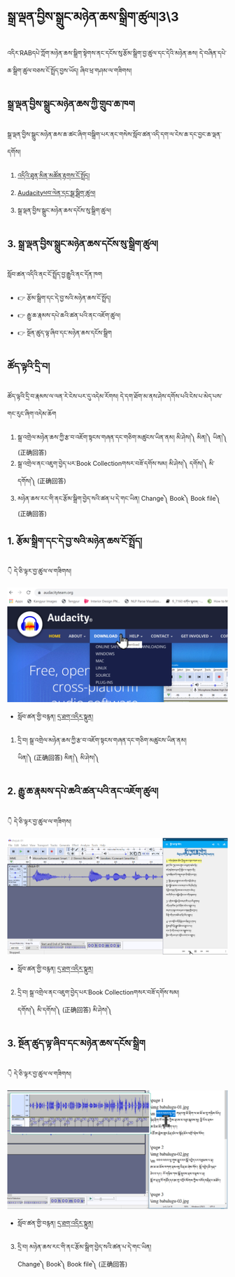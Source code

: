 # སྒྲ་ལྡན་བྱིས་སྒྲུང་མཉེན་ཆས་སྒྲིག་ཚུལ།3\3

འདིར་RABདཔེ་ཀློག་མཉེན་ཆས་སྒྲིག་སྟེགས་ནང་དངོས་སུ་རྩོམ་སྒྲིག་བྱ་ཚུལ་དང་དེའི་མཉེན་ཆས། དེ་བཞིན་དཔེ་ཆ་སྒྲིག་ཚུལ་བཅས་ངོ་སྤྲོད་བྱས་ཡོད། ཞིབ་ཕྲ་གཤམ་ལ་གཟིགས།
## སྒྲ་ལྡན་བྱིས་སྒྲུང་མཉེན་ཆས་ཀྱི་གྲུབ་ཆ་ཁག

སྒྲ་ལྡན་བྱིས་སྒྲུང་མཉེན་ཆས་ཆ་ཚང་ཞིག་བསྒྲིག་པར་ནང་གསེས་སློབ་ཚན་འདི་དག་ལ་ངེས་ཆ་དང་བྱང་ཆ་ལྡན་དགོས།

1. [འདིའི་ཐུན་མིན་མཚོན་རྟགས་ངོ་སྤྲོད།](https://github.com/buda-base/budax/blob/master/howtoguides/RAB04/index.md)
2. [Audacityཕབ་ལེན་དང་སྒྲ་སྒྲིག་ཚུལ།](https://github.com/buda-base/budax/blob/master/howtoguides/RAB05/index.md)
3. སྒྲ་ལྡན་བྱིས་སྒྲུང་མཉེན་ཆས་དངོས་སུ་སྒྲིག་ཚུལ།

## 3. སྒྲ་ལྡན་བྱིས་སྒྲུང་མཉེན་ཆས་དངོས་སུ་སྒྲིག་ཚུལ།

སློབ་ཚན་འདིའི་ནང་ངོ་སྤྲོད་བྱ་རྒྱུའི་ནང་དོན་ཁག

- 👉 རྩོམ་སྒྲིག་དང་དེ་བྱ་སའི་མཉེན་ཆས་ངོ་སྤྲོད།
- 👉 རྒྱུ་ཆ་རྣམས་དཔེ་ཆའི་ཚན་པའི་ནང་འཇོག་ཚུལ།
- 👉 སྔོན་ཚུད་ལྟ་ཞིབ་དང་མཉེན་ཆས་དངོས་སྒྲིག

## ཚོད་ལྟའི་དྲི་བ།

ཚོད་ལྟའི་དྲི་བ་རྣམས་ལ་ལན་རེ་ངེས་པར་དུ་འདེམ་རོགས། དེ་དག་ཐོག་མ་ནས་ཤེས་དགོས་པའི་ངེས་པ་མེད་པས་གང་རུང་ཞིག་འདེམ་ཆོག

1. སྒྲ་འགྲེལ་མཉེན་ཆས་ཀྱི་རྩ་བ་འཇོག་སྟངས་གཞན་དང་གཅིག་མཚུངས་ཡིན་ནམ། མི་ཤེས།༽ མིན།༽ ཡིན།༽ (正确回答)
2. སྒྲ་འགྲེལ་ནང་འཇུག་བྱེད་པར་Book Collectionགསར་བཟོ་དགོས་སམ། མི་ཤེས།༽ དགོས།༽ མི་དགོས།༽ (正确回答)
3. མཉེན་ཆས་རང་གི་ནང་རྩོམ་སྒྲིག་བྱེད་སའི་ཚན་པ་དེ་གང་ཡིན། Change༽ Book༽ Book file༽ (正确回答)

## 1. རྩོམ་སྒྲིག་དང་དེ་བྱ་སའི་མཉེན་ཆས་ངོ་སྤྲོད།

👇 དེ་ཅི་ལྟར་བྱ་ཚུལ་ལ་གཟིགས།

![800](images/000001.png)


- སློབ་ཚན་གྱི་བརྙན། [དྲ་ཐག་འདིར་སྣུན།]()


1. དྲི་བ། སྒྲ་འགྲེལ་མཉེན་ཆས་ཀྱི་རྩ་བ་འཇོག་སྟངས་གཞན་དང་གཅིག་མཚུངས་ཡིན་ནམ།  
ཡིན།༽ (正确回答) མིན།༽ མི་ཤེས།༽

## 2. རྒྱུ་ཆ་རྣམས་དཔེ་ཆའི་ཚན་པའི་ནང་འཇོག་ཚུལ།

👇 དེ་ཅི་ལྟར་བྱ་ཚུལ་ལ་གཟིགས།

![800](images/000002.png)


- སློབ་ཚན་གྱི་བརྙན། [དྲ་ཐག་འདིར་སྣུན།]()


2. དྲི་བ། སྒྲ་འགྲེལ་ནང་འཇུག་བྱེད་པར་Book Collectionགསར་བཟོ་དགོས་སམ།  
དགོས།༽ མི་དགོས།༽ (正确回答) མི་ཤེས།༽

## 3. སྔོན་ཚུད་ལྟ་ཞིབ་དང་མཉེན་ཆས་དངོས་སྒྲིག

👇 དེ་ཅི་ལྟར་བྱ་ཚུལ་ལ་གཟིགས།

![800](images/000003.png)
 

- སློབ་ཚན་གྱི་བརྙན། [དྲ་ཐག་འདིར་སྣུན།]()


3. དྲི་བ། མཉེན་ཆས་རང་གི་ནང་རྩོམ་སྒྲིག་བྱེད་སའི་ཚན་པ་དེ་གང་ཡིན།  
Change༽ Book༽ Book file༽ (正确回答)